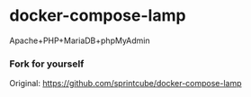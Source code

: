 # docker-compose-lamp
Apache+PHP+MariaDB+phpMyAdmin

### Fork for yourself
Original: https://github.com/sprintcube/docker-compose-lamp
